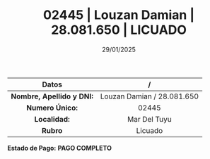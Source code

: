 ﻿---
title: 02445 | Louzan Damian | 28.081.650 | LICUADO
date: 29/01/2025
draft: false
tags: ['mar-del-tuyu', 'titular', 'licuado']
---

|          **Datos**          |  /  |
|:---------------------------:|:---:|
| **Nombre, Apellido y DNI:** | Louzan Damian / 28.081.650 |
|      **Numero Único:**      | 02445 |
|        **Localidad:**       | Mar Del Tuyu |
|          **Rubro**          | Licuado |

**Estado de Pago:** **PAGO COMPLETO**
